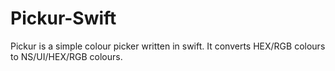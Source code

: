 # Pickur-Swift
Pickur is a simple colour picker written in swift. It converts HEX/RGB colours to NS/UI/HEX/RGB colours.
